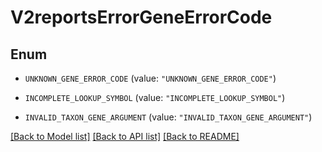 # V2reportsErrorGeneErrorCode

## Enum


* `UNKNOWN_GENE_ERROR_CODE` (value: `"UNKNOWN_GENE_ERROR_CODE"`)

* `INCOMPLETE_LOOKUP_SYMBOL` (value: `"INCOMPLETE_LOOKUP_SYMBOL"`)

* `INVALID_TAXON_GENE_ARGUMENT` (value: `"INVALID_TAXON_GENE_ARGUMENT"`)


[[Back to Model list]](../README.md#documentation-for-models) [[Back to API list]](../README.md#documentation-for-api-endpoints) [[Back to README]](../README.md)


